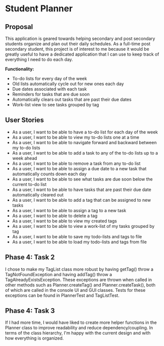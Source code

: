 # Student Planner

## Proposal

This application is geared towards helping secondary and post secondary students organize and plan out their daily 
schedules.  As a full-time post secondary student, this project is of interest to me because it would be greatly useful 
to have a dedicated application that I can use to keep track of everything I need to do each day.

**Functionality:**

- To-do lists for every day of the week
- Old lists automatically cycle out for new ones each day
- Due dates associated with each task
- Reminders for tasks that are due soon
- Automatically clears out tasks that are past their due dates
- Work-list view to see tasks grouped by tag

## User Stories

- As a user, I want to be able to have a to-do list for each day of the week
- As a user, I want to be able to view my to-do lists one at a time
- As a user, I want to be able to navigate forward and backward between my to-do lists
- As a user, I want to be able to add a task to any of the to-do lists up to a week ahead
- As a user, I want to be able to remove a task from any to-do list
- As a user, I want to be able to assign a due date to a new task that automatically counts down each day
- As a user, I want to be able to see what tasks are due soon below the current to-do list
- As a user, I want to be able to have tasks that are past their due date automatically cleared out
- As a user, I want to be able to add a tag that can be assigned to new tasks
- As a user, I want to be able to assign a tag to a new task
- As a user, I want to be able to delete a tag
- As a user, I want to be able to view my created tags
- As a user, I want to be able to view a work-list of my tasks grouped by tag
- As a user, I want to be able to save my todo-lists and tags to file
- As a user, I want to be able to load my todo-lists and tags from file

## Phase 4: Task 2
I chose to make my TagList class more robust by having getTag() throw a TagNotFoundException and having addTag() 
throw a TagAlreadyExistsException.  These exceptions are thrown when called in other methods such as Planner.createTag()
and Planner.createTask(), both of which are called in the console UI and GUI classes.  Tests for these exceptions can 
be found in PlannerTest and TagListTest.

## Phase 4: Task 3
If I had more time, I would have liked to create more helper functions in the Planner class to improve readability and
reduce dependency/coupling.  In terms of the class hierarchy, I'm happy with the current design and with how everything 
is organized.
